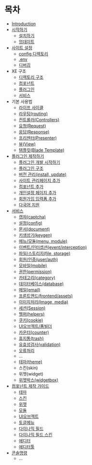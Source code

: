 # 목차

* [Introduction](ko/)
* [시작하기]()
  * [설치하기](ko/c2dc-c791-d558-ae30/installation/)
  * [업데이트](ko/c2dc-c791-d558-ae30/update.md)
* [사이트 설정]()
  * [config 디렉토리](ko/c0ac-c774-d2b8-c124-c815/configurations.md)
  * [.env](ko/c0ac-c774-d2b8-c124-c815/env.md)
  * [디버깅](ko/c0ac-c774-d2b8-c124-c815/debugging.md)
* XE 구조
  * [디렉토리 구조](ko/xe/structure.md)
  * [컴포넌트](ko/xe/components.md)
  * [플러그인](ko/xe/plugin.md)
  * [서비스](ko/xe/service.md)
* 기본 사용법
  * [라이프 사이클](ko/undefined/lifecycle.md)
  * [라우팅\(routing\)](ko/undefined/routing.md)
  * [컨트롤러\(Controllers\)](ko/undefined/controllers.md)
  * [요청\(Request\)](ko/undefined/request.md)
  * [응답\(Response\)](ko/undefined/response.md)
  * [프리젠터\(Presenter\)](ko/undefined/presenter.md)
  * [뷰\(View\)](ko/undefined/view.md)
  * [템플릿\(Blade Template\)](ko/undefined/blade.md)
* [플러그인 제작하기]()
  * [플러그인 개발 시작하기](ko/d50c-b7ec-adf8-c778/plugin-generation.md)
  * [플러그인 구조](ko/d50c-b7ec-adf8-c778/plugin-structure.md)
  * [버전 관리\(install, update\)](ko/d50c-b7ec-adf8-c778/plugin-versions.md)
  * [사이트 관리페이지 추가](ko/d50c-b7ec-adf8-c778/plugin-settings.md)
  * [컴포넌트 추가](ko/d50c-b7ec-adf8-c778/plugin-component.md)
  * [개인설정 페이지 추가](ko/d50c-b7ec-adf8-c778/ac1c-c778-c124-c815-d398-c774-c9c0-cd94-ac00.md)
  * [회원가입 입력폼 추가](ko/d50c-b7ec-adf8-c778/d68c-c6d0-c778-c99d-bc29-c2dd-cd94-ac00.md)
  * [다국어 지원]()
* [서비스]()
  * [캡챠\(captcha\)]()
  * [설정\(config\)](ko/c11c-be44-c2a4/service-config.md)
  * [문서\(document\)](ko/c11c-be44-c2a4/service-document.md)
  * [키생성기\(keygen\)](ko/c11c-be44-c2a4/service-keygen.md)
  * [메뉴/모듈\(menu, module\)](ko/c11c-be44-c2a4/service-menu.md)
  * [이벤트/인터셉션\(event/interception\)](ko/c11c-be44-c2a4/service-interception.md)
  * [파일/스토리지\(file, storage\)](ko/c11c-be44-c2a4/service-storage.md)
  * [회원/인증\(user/auth\)](ko/c11c-be44-c2a4/service-user.md)
  * [모바일\(mobile\)](ko/c11c-be44-c2a4/service-mobile.md)
  * [권한\(permission\)](ko/c11c-be44-c2a4/service-permission.md)
  * [카테고리\(category\)](ko/c11c-be44-c2a4/service-category.md)
  * [데이터베이스\(database\)](ko/c11c-be44-c2a4/service-database.md)
  * [메일\(email\)](ko/c11c-be44-c2a4/service-email.md)
  * [프론트앤드\(frontend/assets\)](ko/c11c-be44-c2a4/service-frontend.md)
  * [이미지처리\(Image, media\)](ko/c11c-be44-c2a4/service-media.md)
  * [세션\(Session\)](ko/c11c-be44-c2a4/service-session.md)
  * [헬퍼\(helpers\)](ko/c11c-be44-c2a4/service-helpers.md)
  * [쿠키\(cookie\)](ko/c11c-be44-c2a4/service-cookie.md)
  * [UI오브젝트/폼빌더](ko/c11c-be44-c2a4/service-uiobject.md)
  * [카운터\(counter\)](ko/c11c-be44-c2a4/service-counter.md)
  * [휴지통\(trash\)](ko/c11c-be44-c2a4/service-trash.md)
  * [유효성검사\(validation\)](ko/c11c-be44-c2a4/service-validataion.md)
  * [오류처리]()
  * ...
  * [테마\(theme\)]()
  * 스킨\(skin\)
  * 위젯\(widget\)
  * [위젯박스\(widgetbox\)](ko/c11c-be44-c2a4/service-widgetbox.md)
* [컴포넌트 제작 가이드]()
  * [테마](ko/cef4-d3ec-b10c-d2b8-c81c-c791-ac00-c774-b4dc/component-theme.md)
  * [스킨](ko/cef4-d3ec-b10c-d2b8-c81c-c791-ac00-c774-b4dc/component-skin.md)
  * [위젯](ko/cef4-d3ec-b10c-d2b8-c81c-c791-ac00-c774-b4dc/component-widget.md)
  * [모듈](ko/cef4-d3ec-b10c-d2b8-c81c-c791-ac00-c774-b4dc/component-module.md)
  * [UI오브젝트](ko/cef4-d3ec-b10c-d2b8-c81c-c791-ac00-c774-b4dc/component-uiobject.md)
  * [토글메뉴](ko/cef4-d3ec-b10c-d2b8-c81c-c791-ac00-c774-b4dc/component-togglemenu.md)
  * [다이나믹 필드](ko/cef4-d3ec-b10c-d2b8-c81c-c791-ac00-c774-b4dc/component-dynamicfield.md)
  * [다이나믹 필드 스킨](ko/cef4-d3ec-b10c-d2b8-c81c-c791-ac00-c774-b4dc/component-dynamicfield-skin.md)
  * [에디터](ko/cef4-d3ec-b10c-d2b8-c81c-c791-ac00-c774-b4dc/component-editor.md)
  * [에디터툴](ko/cef4-d3ec-b10c-d2b8-c81c-c791-ac00-c774-b4dc/c5d0-b514-d130-d234.md)
* [콘솔명령]()
  * ...

